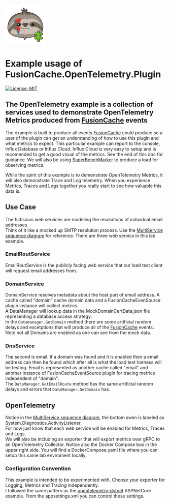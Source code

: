 ![FusionCache logo](../../../artwork/logo-plugin-128x128.png)

# Example usage of FusionCache.OpenTelemetry.Plugin

[![License: MIT](https://img.shields.io/badge/license-MIT-blue.svg)](https://opensource.org/licenses/MIT)

## The OpenTelemetry example is a collection of services used to demonstrate OpenTelemetry Metrics produced from [FusionCache](https://github.com/jodydonetti/ZiggyCreatures.FusionCache) events

The example is built to produce all events [FusionCache](https://github.com/jodydonetti/ZiggyCreatures.FusionCache) could produce so a user of the plugin can get an understanding of how to use this plugin and what metrics to expect.  This particular example can report to the console, Influx Database or Influx Cloud.  Influx Cloud is very easy to setup and is recomended to get a good visual of the metrics.  See the end of this doc for guidance.  We will also be using [SuperBenchMarker](https://github.com/aliostad/SuperBenchmarker) to produce a load for observing metrics.

While the spirit of this example is to demonstrate OpenTelemetry Metrics, it will also demonstrate Trace and Log telemetry. When you experience Metrics, Traces and Logs together you really start to see how valuable this data is.
## Use Case

The fictisious web services are modeling the resolutions of individual email addresses.  
Think of it like a mocked up SMTP resolution process.  Use the [MultiService sequence diagram](images/MultiServiceExampleSequence.png) for reference. 
There are three web servics in this lab example.  

### EmailRoutService
EmailRoutService is the publicly facing web service that our load test client will request email addresses from.


### DomainService

DomainService resolves metadata about the host part of email address.
A cache called "domain" cache domain data and a FusionCacheEvenSource plugin instance will collect metrics.  
A DataManager will lookup data in the MockDomainCertData.json file representing a database access strategy.  
In the `Datamanager.GetDomain` method there are some artificial random delays and excetptions that will produce all 
of the [FusionCache](https://github.com/jodydonetti/ZiggyCreatures.FusionCache) events.  
Note not all Domains are enabled as one can see from the mock data.  

### DnsService

The second is email.  If a domain was found and it is enabled then a email address can then be found which after 
all is what the load test harness will be testing.  Email is represented as another cache called "email" and another 
instance of FusionCacheEventSource plugin for tracing metrics independent of "domain".  
The `DataManager.GetEmailRoute` method has the same artificial random delays and errors that `DataManager.GetDomain` has.


## OpenTelemetry

Notice in the [MultiService sequence diagram](images/MultiServiceExampleSequence.png), 
the bottom swim is labeled as System.Diagnostics.ActivityListener.  
For now just know that each web service will be enabled for Metrics, Traces and Logs.  
We will also be including an exporter that will export metrics over gRPC to an OpenTelemetry Collector.
Notice also the Docker Compose box in the upper right side.  You will find a DockerCompose.yaml file where you can setup
this same lab enviroment locally.  

### Configuration Convention

This example is intended to be experimented with.  Choose your exporter for Logging, Metrics and Tracing independently.  
I followed the same pattern as the [opentelemetry-dotnet](https://github.com/open-telemetry/opentelemetry-dotnet/tree/main/examples/AspNetCore)
ASPNetCore example.  From the appsettings.xml you can control these settings.  




